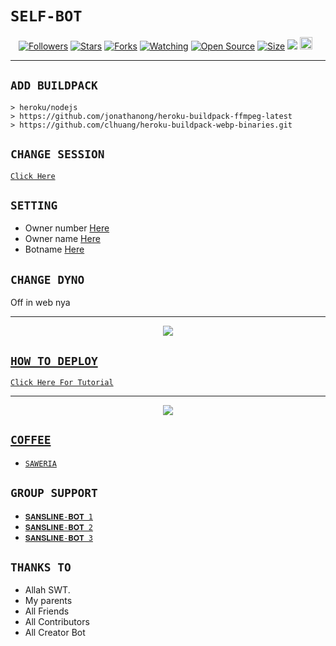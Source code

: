 # ```SELF-BOT```
<p align="center">
<a href="https://github.com/RavaAchmad/followers"><img title="Followers" src="https://img.shields.io/github/followers/RavaAchmad?color=red&style=flat-square"></a>
<a href="https://github.com/RavaAchmad/Bots/stargazers/"><img title="Stars" src="https://img.shields.io/github/stars/RavaAchmad/Bots?color=blue&style=flat-square"></a>
<a href="https://github.com/RavaAchmad/Bots/network/members"><img title="Forks" src="https://img.shields.io/github/forks/RavaAchmad/Bots?color=red&style=flat-square"></a>
<a href="https://github.com/RavaAchmad/Bots/watchers"><img title="Watching" src="https://img.shields.io/github/watchers/RavaAchmad/Bots?label=Watchers&color=blue&style=flat-square"></a>
<a href="https://github.com/RavaAchmad/Bots"><img title="Open Source" src="https://badges.frapsoft.com/os/v2/open-source.svg?v=103"></a>
<a href="https://github.com/RavaAchmad/Bots/"><img title="Size" src="https://img.shields.io/github/repo-size/RavaAchmad/Bots?style=flat-square&color=green"></a>
<a href="https://hits.seeyoufarm.com"><img src="https://hits.seeyoufarm.com/api/count/incr/badge.svg?url=https%3A%2F%2Fgithub.com%2FRavaAchmad%2FBots&count_bg=%2379C83D&title_bg=%23555555&icon=probot.svg&icon_color=%2300FF6D&title=hits&edge_flat=false"/></a>
<a href="https://github.com/RavaAchmad/Bots/graphs/commit-activity"><img height="20" src="https://img.shields.io/badge/Maintained%3F-yes-green.svg"></a>&nbsp;&nbsp;
</p>
<p align='center'>
    </p>

-------

## `ADD BUILDPACK`

```
> heroku/nodejs
> https://github.com/jonathanong/heroku-buildpack-ffmpeg-latest
> https://github.com/clhuang/heroku-buildpack-webp-binaries.git
```

## `CHANGE SESSION`

[`Click Here`](https://github.com/RavaAchmad/Bots/blob/master/session.json#L1)

## `SETTING`

- Owner number [Here](https://github.com/RavaAchmad/Bots/blob/master/settings.json#L1)
- Owner name [Here](https://github.com/RavaAchmad/Bots/blob/master/settings.json#L1)
- Botname [Here](https://github.com/RavaAchmad/Bots/blob/master/settings.json#L1)

## `CHANGE DYNO`

Off in web nya

----------

<p align="center">
  <a href="https://youtu.be/_CP2_1Yqauo"><img src="https://a.top4top.io/p_20888ybra1.jpg" />
</p>

## ```HOW TO DEPLOY```

[`Click Here For Tutorial`](https://youtu.be/5HgB__wARjM)<br>

----------

<p align="center">
  <a href="https://youtu.be/_CP2_1Yqauo"><img src="https://a.top4top.io/p_2081imvxm1.jpg" />
</p>


## ```COFFEE```

- [`SAWERIA`](https://saweria.co/RavaAchmad)

## ```GROUP SUPPORT```

- [`𝐒𝐀𝐍𝐒𝐋𝐈𝐍𝐄-𝐁𝐎𝐓 1`](https://chat.whatsapp.com/EU890BcXjyBDkNaUT5WmYV)
- [`𝐒𝐀𝐍𝐒𝐋𝐈𝐍𝐄-𝐁𝐎𝐓 2`](https://chat.whatsapp.com/E8NExJwIbhBJYzssfqJNsE)
- [`𝐒𝐀𝐍𝐒𝐋𝐈𝐍𝐄-𝐁𝐎𝐓 3`](https://chat.whatsapp.com/KCSqHTky1apG7ApePsfiPy)

## `THANKS TO`

- Allah SWT.
- My parents
- All Friends
- All Contributors
- All Creator Bot
